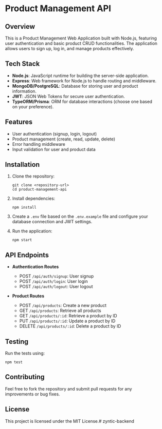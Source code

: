 # Product Management API

## Overview
This is a Product Management Web Application built with Node.js, featuring user authentication and basic product CRUD functionalities. The application allows users to sign up, log in, and manage products effectively.

## Tech Stack
- **Node.js**: JavaScript runtime for building the server-side application.
- **Express**: Web framework for Node.js to handle routing and middleware.
- **MongoDB/PostgreSQL**: Database for storing user and product information.
- **JWT**: JSON Web Tokens for secure user authentication.
- **TypeORM/Prisma**: ORM for database interactions (choose one based on your preference).

## Features
- User authentication (signup, login, logout)
- Product management (create, read, update, delete)
- Error handling middleware
- Input validation for user and product data

## Installation
1. Clone the repository:
   ```
   git clone <repository-url>
   cd product-management-api
   ```

2. Install dependencies:
   ```
   npm install
   ```

3. Create a `.env` file based on the `.env.example` file and configure your database connection and JWT settings.

4. Run the application:
   ```
   npm start
   ```

## API Endpoints
- **Authentication Routes**
  - POST `/api/auth/signup`: User signup
  - POST `/api/auth/login`: User login
  - POST `/api/auth/logout`: User logout

- **Product Routes**
  - POST `/api/products`: Create a new product
  - GET `/api/products`: Retrieve all products
  - GET `/api/products/:id`: Retrieve a product by ID
  - PUT `/api/products/:id`: Update a product by ID
  - DELETE `/api/products/:id`: Delete a product by ID

## Testing
Run the tests using:
```
npm test
```

## Contributing
Feel free to fork the repository and submit pull requests for any improvements or bug fixes.

## License
This project is licensed under the MIT License.#   z y n t i c - b a c k e n d  
 